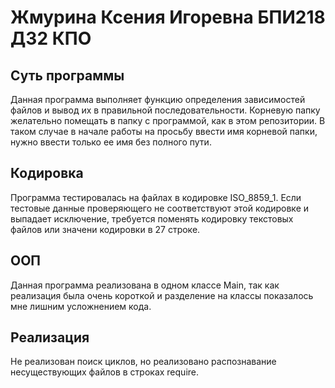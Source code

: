 # Жмурина Ксения Игоревна БПИ218 ДЗ2 КПО
## Суть программы
Данная программа выполняет функцию определения зависимостей файлов и вывод их в правильной последовательности.
Корневую папку желательно помещать в папку с программой, как в этом репозитории. В таком случае в начале работы на просьбу
ввести имя корневой папки, нужно ввести только ее имя без полного пути.

## Кодировка
Программа тестировалась на файлах в кодировке ISO_8859_1. Если тестовые данные проверяющего не соответствуют этой кодировке
и выпадает исключение, требуется поменять кодировку текстовых файлов или значени кодировки в 27 строке.

## ООП
Данная программа реализована в одном классе Main, так как реализация была очень короткой и разделение на классы показалось мне
лишним усложнением кода.

## Реализация
Не реализован поиск циклов, но реализовано распознавание несуществующих файлов в строках require.
